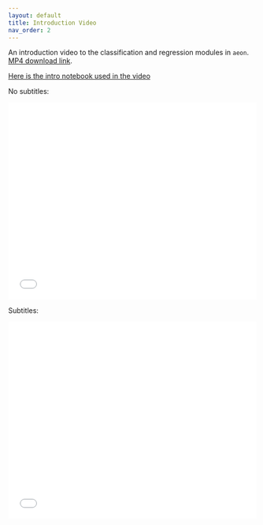 ```yaml
---
layout: default
title: Introduction Video
nav_order: 2
---
```


An introduction video to the classification and regression modules in `aeon`. 
[MP4 download link](https://github.com/aeon-tutorials/ECML-Demo-2025/raw/refs/heads/main/ECML-Demo.mp4).

[Here is the intro notebook used in the video](https://nbviewer.org/github/aeon-tutorials/ECML-Demo-2025/blob/main/ECML-Demo-2025.ipynb)

No subtitles:

<iframe width="100%" height="400px" src="./ECML-Demo.mp4" frameborder="0" allowfullscreen></iframe>

Subtitles: 

<iframe width="100%" height="400px" src="./ECML-Demo-Subtitles.mp4" frameborder="0" allowfullscreen></iframe>
